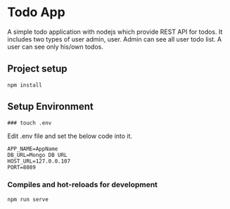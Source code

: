 # Todo App
A simple todo application with nodejs which provide REST API for todos. It includes two types of user admin, user. Admin can see all user todo list. A user can see only his/own todos.

## Project setup
```
npm install
```

## Setup Environment
```
### touch .env
```
Edit .env file and set the below code into it.
```
APP_NAME=AppName
DB_URL=Mongo DB URL
HOST_URL=127.0.0.107
PORT=8089
````
### Compiles and hot-reloads for development
```
npm run serve
```


